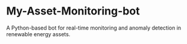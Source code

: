 # My-Asset-Monitoring-bot
A Python-based bot for real-time monitoring and anomaly detection in renewable energy assets.
